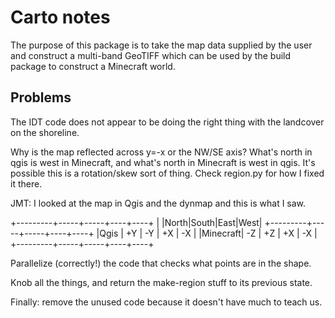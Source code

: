 # Carto notes

The purpose of this package is to take the map data supplied by the user and construct a multi-band GeoTIFF which can be used by the build package to construct a Minecraft world.

## Problems

The IDT code does not appear to be doing the right thing with the
landcover on the shoreline.

Why is the map reflected across y=-x or the NW/SE axis?  What's north in qgis is west in Minecraft, and what's north in Minecraft is west in qgis.  It's possible this is a rotation/skew sort of thing.  Check region.py for how I fixed it there.  

JMT:  I looked at the map in Qgis and the dynmap and this is what I saw.

+---------+-----+-----+----+----+
|         |North|South|East|West|
+---------+-----+-----+----+----+
|Qgis     | +Y  | -Y  | +X | -X |
|Minecraft| -Z  | +Z  | +X | -X | 
+---------+-----+-----+----+----+

Parallelize (correctly!) the code that checks what points are in the shape.

Knob all the things, and return the make-region stuff to its previous state.

Finally: remove the unused code because it doesn't have much to teach us.


